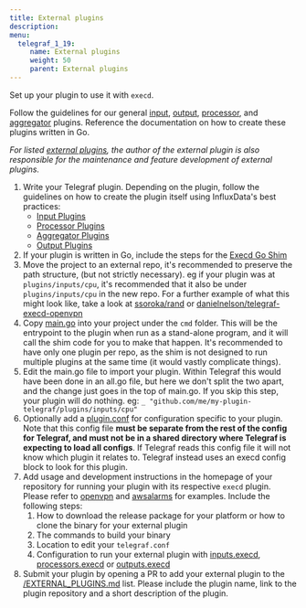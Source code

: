 ```yaml
---
title: External plugins
description:
menu:
  telegraf_1_19:
     name: External plugins
     weight: 50
     parent: External plugins
---
```

Set up your plugin to use it with `execd`.

Follow the guidelines for our general [input](/docs/INPUTS.md),
[output](/docs/OUTPUTS.md), [processor](/docs/PROCESSORS.md), and [aggregator](/docs/AGGREGATORS.md) plugins.
Reference the documentation on how to create these plugins written in Go.

_For listed [external plugins](/EXTERNAL_PLUGINS.md), the author of the external plugin is also responsible for the maintenance
and feature development of external plugins._

1. Write your Telegraf plugin.  Depending on the plugin, follow the guidelines on how to create the plugin itself using InfluxData's best practices:
   - [Input Plugins](/docs/INPUTS.md)
   - [Processor Plugins](/docs/PROCESSORS.md)
   - [Aggregator Plugins](/docs/AGGREGATORS.md)
   - [Output Plugins](/docs/OUTPUTS.md)
2. If your plugin is written in Go, include the steps for the [Execd Go Shim](/plugins/common/shim#steps-to-build-and-run-your-plugin)
  1. Move the project to an external repo, it's recommended to preserve the path
  structure, (but not strictly necessary). eg if your plugin was at
  `plugins/inputs/cpu`, it's recommended that it also be under `plugins/inputs/cpu`
  in the new repo. For a further example of what this might look like, take a
  look at [ssoroka/rand](https://github.com/ssoroka/rand) or
  [danielnelson/telegraf-execd-openvpn](https://github.com/danielnelson//telegraf-execd-openvpn)
  1. Copy [main.go](/plugins/common/shim/example/cmd/main.go) into your project under the `cmd` folder.
  This will be the entrypoint to the plugin when run as a stand-alone program, and
  it will call the shim code for you to make that happen. It's recommended to
  have only one plugin per repo, as the shim is not designed to run multiple
  plugins at the same time (it would vastly complicate things).
  1. Edit the main.go file to import your plugin. Within Telegraf this would have
  been done in an all.go file, but here we don't split the two apart, and the change
  just goes in the top of main.go. If you skip this step, your plugin will do nothing.
  eg: `_ "github.com/me/my-plugin-telegraf/plugins/inputs/cpu"`
  1. Optionally add a [plugin.conf](./example/cmd/plugin.conf) for configuration
  specific to your plugin. Note that this config file **must be separate from the
  rest of the config for Telegraf, and must not be in a shared directory where
  Telegraf is expecting to load all configs**. If Telegraf reads this config file
  it will not know which plugin it relates to. Telegraf instead uses an execd config
  block to look for this plugin.
  1. Add usage and development instructions in the homepage of your repository for running
  your plugin with its respective `execd` plugin. Please refer to
  [openvpn](https://github.com/danielnelson/telegraf-execd-openvpn#usage) and [awsalarms](https://github.com/vipinvkmenon/awsalarms#installation)
  for examples. Include the following steps:
     1. How to download the release package for your platform or how to clone the binary for your external plugin
     1. The commands to build your binary
     1. Location to edit your `telegraf.conf`
     1. Configuration to run your external plugin with [inputs.execd](/plugins/inputs/execd),
     [processors.execd](/plugins/processors/execd) or [outputs.execd](/plugins/outputs/execd)
  1. Submit your plugin by opening a PR to add your external plugin to the [/EXTERNAL_PLUGINS.md](/EXTERNAL_PLUGINS.md)
  list. Please include the plugin name, link to the plugin repository and a short description of the plugin.
